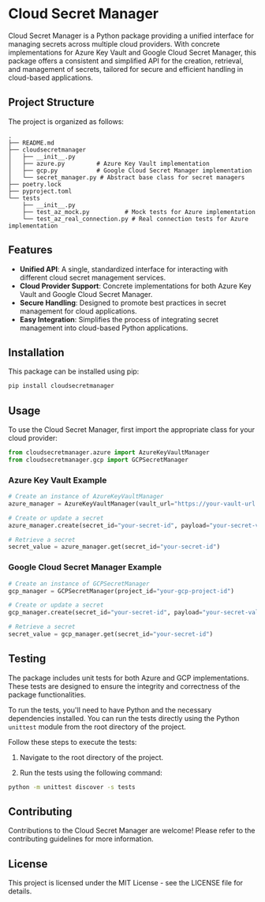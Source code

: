 # Cloud Secret Manager

Cloud Secret Manager is a Python package providing a unified interface for managing secrets across multiple cloud providers. With concrete implementations for Azure Key Vault and Google Cloud Secret Manager, this package offers a consistent and simplified API for the creation, retrieval, and management of secrets, tailored for secure and efficient handling in cloud-based applications.

## Project Structure

The project is organized as follows:

```
.
├── README.md
├── cloudsecretmanager
│   ├── __init__.py
│   ├── azure.py         # Azure Key Vault implementation
│   ├── gcp.py           # Google Cloud Secret Manager implementation
│   └── secret_manager.py # Abstract base class for secret managers
├── poetry.lock
├── pyproject.toml
└── tests
    ├── __init__.py
    ├── test_az_mock.py          # Mock tests for Azure implementation
    └── test_az_real_connection.py # Real connection tests for Azure implementation
```



## Features

- **Unified API**: A single, standardized interface for interacting with different cloud secret management services.
- **Cloud Provider Support**: Concrete implementations for both Azure Key Vault and Google Cloud Secret Manager.
- **Secure Handling**: Designed to promote best practices in secret management for cloud applications.
- **Easy Integration**: Simplifies the process of integrating secret management into cloud-based Python applications.

## Installation

This package can be installed using pip:

```bash
pip install cloudsecretmanager
```

## Usage

To use the Cloud Secret Manager, first import the appropriate class for your cloud provider:

```python
from cloudsecretmanager.azure import AzureKeyVaultManager
from cloudsecretmanager.gcp import GCPSecretManager
```

### Azure Key Vault Example
```python
# Create an instance of AzureKeyVaultManager
azure_manager = AzureKeyVaultManager(vault_url="https://your-vault-url.vault.azure.net/")

# Create or update a secret
azure_manager.create(secret_id="your-secret-id", payload="your-secret-value")

# Retrieve a secret
secret_value = azure_manager.get(secret_id="your-secret-id")

```
### Google Cloud Secret Manager Example
```python
# Create an instance of GCPSecretManager
gcp_manager = GCPSecretManager(project_id="your-gcp-project-id")

# Create or update a secret
gcp_manager.create(secret_id="your-secret-id", payload="your-secret-value")

# Retrieve a secret
secret_value = gcp_manager.get(secret_id="your-secret-id")
```

## Testing

The package includes unit tests for both Azure and GCP implementations. These tests are designed to ensure the integrity and correctness of the package functionalities.

To run the tests, you'll need to have Python and the necessary dependencies installed. You can run the tests directly using the Python `unittest` module from the root directory of the project.

Follow these steps to execute the tests:

1. Navigate to the root directory of the project.

2. Run the tests using the following command:

```bash
python -m unittest discover -s tests
```

## Contributing
Contributions to the Cloud Secret Manager are welcome! Please refer to the contributing guidelines for more information.

## License
This project is licensed under the MIT License - see the LICENSE file for details.
